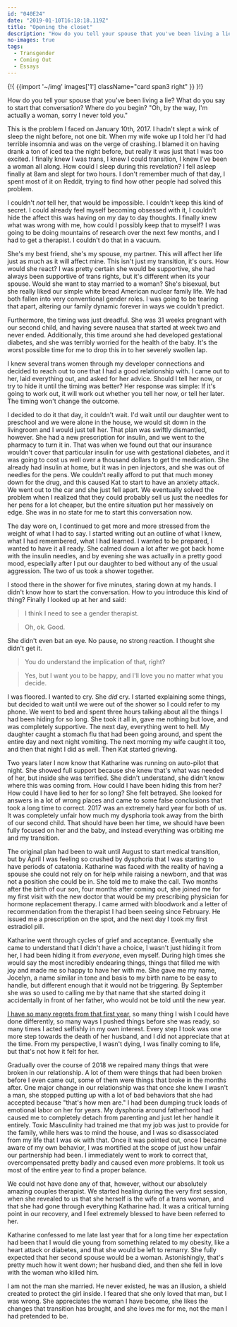 ```yaml
---
id: "040E24"
date: "2019-01-10T16:18:18.119Z"
title: "Opening the closet"
description: "How do you tell your spouse that you've been living a lie?"
no-images: true
tags:
  - Transgender
  - Coming Out
  - Essays
---
```


{!{
  {{import '~/img' images['1']
    className="card span3 right"
  }}
}!}

How do you tell your spouse that you've been living a lie? What do you say to start that conversation? Where do you begin? "Oh, by the way, I'm actually a woman, sorry I never told you."

This is the problem I faced on January 10th, 2017. I hadn't slept a wink of sleep the night before, not one bit. When my wife woke up I told her I'd had terrible insomnia and was on the verge of crashing. I blamed it on having drank a ton of iced tea the night before, but really it was just that I was too excited. I finally knew I was trans, I knew I could transition, I knew I've been a woman all along. How could I sleep during this revelation? I fell asleep finally at 8am and slept for two hours. I don't remember much of that day, I spent most of it on Reddit, trying to find how other people had solved this problem.

I couldn't _not_ tell her, that would be impossible. I couldn't keep this kind of secret. I could already feel myself becoming obsessed with it, I couldn't hide the affect this was having on my day to day thoughts. I finally knew what was wrong with me, how could I possibly keep that to myself? I was going to be doing mountains of research over the next few months, and I had to get a therapist. I couldn't do that in a vacuum.

She's my best friend, she's my spouse, my partner. This will affect her life just as much as it will affect mine. This isn't just my transition, it's ours. How would she react? I was pretty certain she would be supportive, she had always been supportive of trans rights, but it's different when its your spouse. Would she want to stay married to a woman? She's bisexual, but she really liked our simple white bread American nuclear family life. We had both fallen into very conventional gender roles. I was going to be tearing that apart, altering our family dynamic forever in ways we couldn't predict.

Furthermore, the timing was just dreadful. She was 31 weeks pregnant with our second child, and having severe nausea that started at week two and never ended. Additionally, this time around she had developed gestational diabetes, and she was terribly worried for the health of the baby. It's the worst possible time for me to drop this in to her severely swollen lap.

I knew several trans women through my developer connections and decided to reach out to one that I had a good relationship with. I came out to her, laid everything out, and asked for her advice. Should I tell her now, or try to hide it until the timing was better? Her response was simple: If it's going to work out, it will work out whether you tell her now, or tell her later. The timing won't change the outcome.

I decided to do it that day, it couldn't wait. I'd wait until our daughter went to preschool and we were alone in the house, we would sit down in the livingroom and I would just tell her. That plan was swiftly dismantled, however. She had a new prescription for insulin, and we went to the pharmacy to turn it in. That was when we found out that our insurance wouldn't cover that particular insulin for use with gestational diabetes, and it was going to cost us well over a thousand dollars to get the medication. She already had insulin at home, but it was in pen injectors, and she was out of needles for the pens. We couldn't really afford to put that much money down for the drug, and this caused Kat to start to have an anxiety attack. We went out to the car and she just fell apart. We eventually solved the problem when I realized that they could probably sell us just the needles for her pens for a lot cheaper, but the entire situation put her massively on edge. She was in no state for me to start this conversation now.

The day wore on, I continued to get more and more stressed from the weight of what I had to say. I started writing out an outline of what I knew, what I had remembered, what I had learned. I wanted to be prepared, I wanted to have it all ready. She calmed down a lot after we got back home with the insulin needles, and by evening she was actually in a pretty good mood, especially after I put our daughter to bed without any of the usual aggression. The two of us took a shower together.

I stood there in the shower for five minutes, staring down at my hands. I didn't know how to start the conversation. How to you introduce this kind of thing? Finally I looked up at her and said:

> I think I need to see a gender therapist.

> Oh, ok. Good.

She didn't even bat an eye. No pause, no strong reaction. I thought she didn't get it.

> You do understand the implication of that, right?

> Yes, but I want you to be happy, and I'll love you no matter what you decide.

I was floored. I wanted to cry. She _did_ cry. I started explaining some things, but decided to wait until we were out of the shower so I could refer to my phone. We went to bed and spent three hours talking about all the things I had been hiding for so long. She took it all in, gave me nothing but love, and was completely supportive. The next day, everything went to hell. My daughter caught a stomach flu that had been going around, and spent the entire day and next night vomiting. The next morning my wife caught it too, and then that night I did as well. Then Kat started grieving.

Two years later I now know that Katharine was running on auto-pilot that night. She showed full support because she knew that's what was needed of her, but inside she was terrified. She didn't understand, she didn't know where this was coming from. How could I have been hiding this from her? How could I have lied to her for so long? She felt betrayed. She looked for answers in a lot of wrong places and came to some false conclusions that took a long time to correct. 2017 was an extremely hard year for both of us. It was completely unfair how much my dysphoria took away from the birth of our second child. That should have been her time, we should have been fully focused on her and the baby, and instead everything was orbiting me and my transition.

The original plan had been to wait until August to start medical transition, but by April I was feeling so crushed by dysphoria that I was starting to have periods of catatonia. Katharine was faced with the reality of having a spouse she could not rely on for help while raising a newborn, and that was not a position she could be in. She told me to make the call. Two months after the birth of our son, four months after coming out, she joined me for my first visit with the new doctor that would be my prescribing physician for hormone replacement therapy. I came armed with bloodwork and a letter of recommendation from the therapist I had been seeing since February. He issued me a prescription on the spot, and the next day I took my first estradiol pill.

Katharine went through cycles of grief and acceptance. Eventually she came to understand that I didn't have a choice, I wasn't just hiding it from her, I had been hiding it from _everyone_, even myself. During high times she would say the most incredibly endearing things, things that filled me with joy and made me so happy to have her with me. She gave me my name, Jocelyn, a name similar in tone and basis to my birth name to be easy to handle, but different enough that it would not be triggering. By September she was so used to calling me by that name that she started doing it accidentally in front of her father, who would not be told until the new year.

[I have so many regrets from that first year](/p/741A4B/the-way-we-changed/), so many thing I wish I could have done differently, so many ways I pushed things before she was ready, so many times I acted selfishly in my own interest. Every step I took was one more step towards the death of her husband, and I did not appreciate that at the time. From my perspective, I wasn't dying, I was finally coming to life, but that's not how it felt for her.

Gradually over the course of 2018 we repaired many things that were broken in our relationship. A lot of them were things that had been broken before I even came out, some of them were things that broke in the months after. One major change in our relationship was that once she knew I wasn't a man, she stopped putting up with a lot of bad behaviors that she had accepted because "that's how men are."  I had been dumping truck loads of emotional labor on her for years. My dysphoria around fatherhood had caused me to completely detach from parenting and just let her handle it entirely. Toxic Masculinity had trained me that my job was just to provide for the family, while hers was to mind the house, and I was so disassociated from my life that I was ok with that. Once it was pointed out, once I became aware of my own behavior, I was mortified at the scope of just how unfair our partnership had been. I immediately went to work to correct that, overcompensated pretty badly and caused even _more_ problems. It took us most of the entire year to find a proper balance.

We could not have done any of that, however, without our absolutely amazing couples therapist. We started healing during the very first session, when she revealed to us that she herself is the wife of a trans woman, and that she had gone through everything Katharine had. It was a critical turning point in our recovery, and I feel extremely blessed to have been referred to her.

Katharine confessed to me late last year that for a long time her expectation had been that I would die young from something related to my obesity, like a heart attack or diabetes, and that she would be left to remarry. She fully expected that her second spouse would be a woman. Astonishingly, that's pretty much how it went down; her husband died, and then she fell in love with the woman who killed him.

I am not the man she married. He never existed, he was an illusion, a shield created to protect the girl inside. I feared that she only loved that man, but I was wrong. She appreciates the woman I have become, she likes the changes that transition has brought, and she loves me for me, not the man I had pretended to be.
